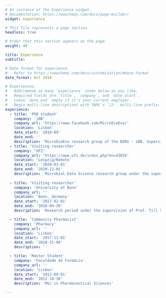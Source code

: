```yaml
---
# An instance of the Experience widget.
# Documentation: https://wowchemy.com/docs/page-builder/
widget: experience

# This file represents a page section.
headless: true

# Order that this section appears on the page.
weight: 40

title: Experience
subtitle:

# Date format for experience
#   Refer to https://wowchemy.com/docs/customization/#date-format
date_format: Oct 2018

# Experiences.
#   Add/remove as many `experience` items below as you like.
#   Required fields are `title`, `company`, and `date_start`.
#   Leave `date_end` empty if it's your current employer.
#   Begin multi-line descriptions with YAML's `|2-` multi-line prefix.
experience:
  - title: 'PhD student'
    company: 'iBB'
    company_url: 'https://www.facebook.com/MicroEcoEvo/'
    location: 'Lisbon'
    date_start: '2018-09'
    date_end: ''
    description: 'MicroEcoEvo research group of the BSRG - iBB. Supervisors: Prof. Rodrigo Costa and Dr. Tina Keller-Costa.'
  - title: 'Visiting researcher'
    company: 'UFZ'
    company_url: 'https://www.ufz.de/index.php?en=43659'
    location: 'Leipzig/Remote'
    date_start: '2020-03-01'
    date_end: '2020-12-01'
    description: 'Microbial Data Science research group under the supervision of Dr. Ulisses Nunes da Rocha.'
        
  - title: 'Visiting researcher'
    company: 'University of Bonn'
    company_url: ''
    location: 'Bonn, Germany'
    date_start: '2017-02-01'
    date_end: '2016-04-30'
    description: 'Research period under the supervision of Prof. Till Schaberle at the Institute of Pharmaceutical Biology, resulting in my Master Thesis. Supported by the Erasmus programme.'

  - title: 'Community Pharmacist'
    company: 'Pharmacy'
    company_url: ''
    location: 'Lisbon'
    date_start: '2017-11-01'
    date_end: '2018-31-08'
    description: ''

  - title: 'Master Student'
    company: 'Faculdade de Farmácia'
    company_url: ''
    location: 'Lisbon'
    date_start: '2012-09-01'
    date_end: '2012-10-30'
    description: 'MSc in Pharmaceutical Sciences'

---
```

